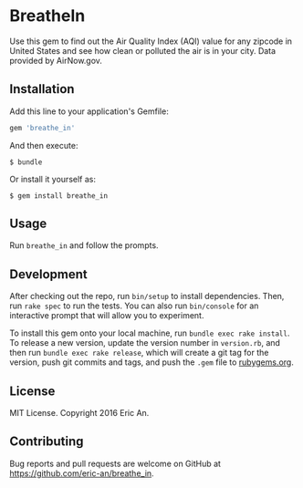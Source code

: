 # BreatheIn

Use this gem to find out the Air Quality Index (AQI) value for any zipcode in United States and see how clean or polluted the air is in your city. Data provided by AirNow.gov.

## Installation

Add this line to your application's Gemfile:

```ruby
gem 'breathe_in'
```

And then execute:

    $ bundle

Or install it yourself as:

    $ gem install breathe_in

## Usage

Run `breathe_in` and follow the prompts.

## Development

After checking out the repo, run `bin/setup` to install dependencies. Then, run `rake spec` to run the tests. You can also run `bin/console` for an interactive prompt that will allow you to experiment.

To install this gem onto your local machine, run `bundle exec rake install`. To release a new version, update the version number in `version.rb`, and then run `bundle exec rake release`, which will create a git tag for the version, push git commits and tags, and push the `.gem` file to [rubygems.org](https://rubygems.org).

## License

MIT License. Copyright 2016 Eric An.

## Contributing

Bug reports and pull requests are welcome on GitHub at https://github.com/eric-an/breathe_in.

